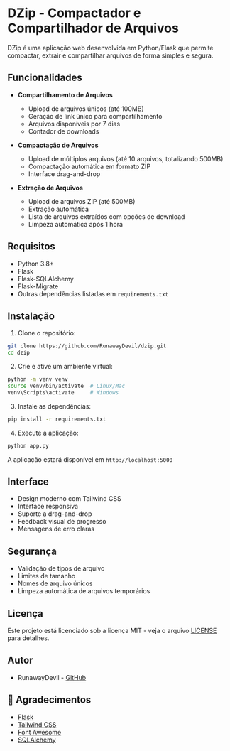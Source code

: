 # DZip - Compactador e Compartilhador de Arquivos

DZip é uma aplicação web desenvolvida em Python/Flask que permite compactar, extrair e compartilhar arquivos de forma simples e segura.

## Funcionalidades

- **Compartilhamento de Arquivos**
  - Upload de arquivos únicos (até 100MB)
  - Geração de link único para compartilhamento
  - Arquivos disponíveis por 7 dias
  - Contador de downloads

- **Compactação de Arquivos**
  - Upload de múltiplos arquivos (até 10 arquivos, totalizando 500MB)
  - Compactação automática em formato ZIP
  - Interface drag-and-drop

- **Extração de Arquivos**
  - Upload de arquivos ZIP (até 500MB)
  - Extração automática
  - Lista de arquivos extraídos com opções de download
  - Limpeza automática após 1 hora

## Requisitos

- Python 3.8+
- Flask
- Flask-SQLAlchemy
- Flask-Migrate
- Outras dependências listadas em `requirements.txt`

## Instalação

1. Clone o repositório:
```bash
git clone https://github.com/RunawayDevil/dzip.git
cd dzip
```

2. Crie e ative um ambiente virtual:
```bash
python -m venv venv
source venv/bin/activate  # Linux/Mac
venv\Scripts\activate     # Windows
```

3. Instale as dependências:
```bash
pip install -r requirements.txt
```

4. Execute a aplicação:
```bash
python app.py
```

A aplicação estará disponível em `http://localhost:5000`

## Interface

- Design moderno com Tailwind CSS
- Interface responsiva
- Suporte a drag-and-drop
- Feedback visual de progresso
- Mensagens de erro claras

## Segurança

- Validação de tipos de arquivo
- Limites de tamanho
- Nomes de arquivo únicos
- Limpeza automática de arquivos temporários

## Licença

Este projeto está licenciado sob a licença MIT - veja o arquivo [LICENSE](LICENSE) para detalhes.

## Autor

- RunawayDevil - [GitHub](https://github.com/RunawayDevil)

## 🙏 Agradecimentos

- [Flask](https://flask.palletsprojects.com/)
- [Tailwind CSS](https://tailwindcss.com/)
- [Font Awesome](https://fontawesome.com/)
- [SQLAlchemy](https://www.sqlalchemy.org/) 